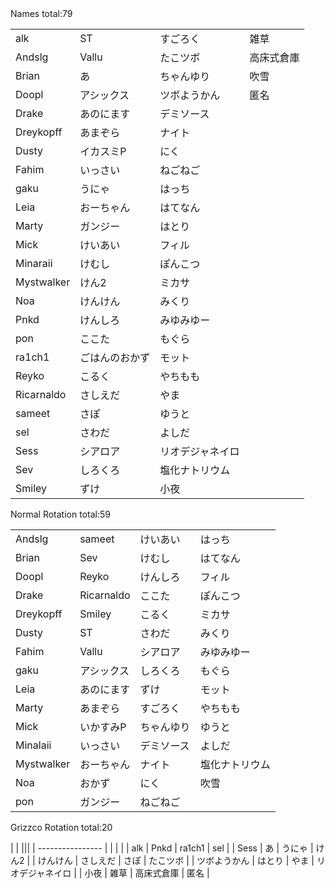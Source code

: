 
<div class="coop-overfishing-title names"><span>Names total:79</span></div>

|  |                |                  |            | 
| ---------------- | -------------- | ---------------- | ---------- | 
| alk              | ST             | すごろく         | 雑草       | 
| Andslg           | Vallu          | たこツボ         | 高床式倉庫 | 
| Brian            | あ             | ちゃんゆり       | 吹雪       | 
| Doopl            | アシックス     | ツボようかん     | 匿名       | 
| Drake            | あのにます     | デミソース       |            | 
| Dreykopff        | あまぞら       | ナイト           |            | 
| Dusty            | イカスミP      | にく             |            | 
| Fahim            | いっさい       | ねごねご         |            | 
| gaku             | うにゃ         | はっち           |            | 
| Leia             | おーちゃん     | はてなん         |            | 
| Marty            | ガンジー       | はとり           |            | 
| Mick             | けいあい       | フィル           |            | 
| Minaraii         | けむし         | ぽんこつ         |            | 
| Mystwalker       | けん2          | ミカサ           |            | 
| Noa              | けんけん       | みくり           |            | 
| Pnkd             | けんしろ       | みゆみゆー       |            | 
| pon              | ここた         | もぐら           |            | 
| ra1ch1           | ごはんのおかず | モット           |            | 
| Reyko            | こるく         | やちもも         |            | 
| Ricarnaldo       | さしえだ       | やま             |            | 
| sameet           | さぽ           | ゆうと           |            | 
| sel              | さわだ         | よしだ           |            | 
| Sess             | シアロア       | リオデジャネイロ |            | 
| Sev              | しろくろ       | 塩化ナトリウム   |            | 
| Smiley           | ずけ           | 小夜             |            | 

<div class="coop-overfishing-title normal"><span>Normal Rotation total:59</span></div>

| |            |            |                | 
| ----------------| ---------- | ---------- | -------------- | 
| Andslg          | sameet     | けいあい   | はっち         | 
| Brian           | Sev        | けむし     | はてなん       | 
| Doopl           | Reyko      | けんしろ   | フィル         | 
| Drake           | Ricarnaldo | ここた     | ぽんこつ       | 
| Dreykopff       | Smiley     | こるく     | ミカサ         | 
| Dusty           | ST         | さわだ     | みくり         | 
| Fahim           | Vallu      | シアロア   | みゆみゆー     | 
| gaku            | アシックス | しろくろ   | もぐら         | 
| Leia            | あのにます | ずけ       | モット         | 
| Marty           | あまぞら   | すごろく   | やちもも       | 
| Mick            | いかすみP  | ちゃんゆり | ゆうと         | 
| Minalaii        | いっさい   | デミソース | よしだ         | 
| Mystwalker      | おーちゃん | ナイト     | 塩化ナトリウム | 
| Noa             | おかず     | にく       | 吹雪           | 
| pon             | ガンジー   | ねごねご   |                | 

<div class="coop-overfishing-title golden"><span>Grizzco Rotation total:20</span></div>

| | |||
| ---------------- |  |  |  |
| alk              | Pnkd | ra1ch1 | sel |
| Sess             | あ | うにゃ | けん2 |
| けんけん          | さしえだ | さぽ | たこツボ |
| ツボようかん      | はとり | やま | リオデジャネイロ |
| 小夜             | 雑草 | 高床式倉庫 | 匿名 |
